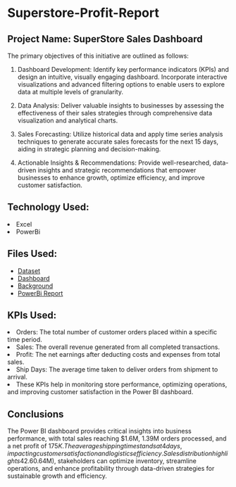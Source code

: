 # Superstore-Profit-Report

## Project Name: SuperStore Sales Dashboard
The primary objectives of this initiative are outlined as follows:

1. Dashboard Development: Identify key performance indicators (KPIs) and design an intuitive, visually engaging dashboard. Incorporate interactive visualizations and advanced filtering options to enable users to explore data at multiple levels of granularity.

2. Data Analysis: Deliver valuable insights to businesses by assessing the effectiveness of their sales strategies through comprehensive data visualization and analytical charts.

3. Sales Forecasting: Utilize historical data and apply time series analysis techniques to generate accurate sales forecasts for the next 15 days, aiding in strategic planning and decision-making.

4. Actionable Insights & Recommendations: Provide well-researched, data-driven insights and strategic recommendations that empower businesses to enhance growth, optimize efficiency, and improve customer satisfaction.

   
## Technology Used:
<li>Excel</li>
<li>PowerBi</li>

## Files Used:
- <a href="SuperStore Sales DataSet.xlsx">Dataset</a>
- <a href="SuperSales Dashboard.pdf">Dashboard</a>
- <a href="Background.jpg">Background</a>
- <a href="SuperSales Dashboard.pbix">PowerBi Report</a>

## KPIs Used:
<li>Orders: The total number of customer orders placed within a specific time period.</li>
<li>Sales: The overall revenue generated from all completed transactions.</li>
<li>Profit: The net earnings after deducting costs and expenses from total sales.</li>
<li>Ship Days: The average time taken to deliver orders from shipment to arrival.</li>
<li>These KPIs help in monitoring store performance, optimizing operations, and improving customer satisfaction in the Power BI dashboard.</li>

## Conclusions
The Power BI dashboard provides critical insights into business performance, with total sales reaching $1.6M, 1.39M orders processed, and a net profit of $175K. The average shipping time stands at 4 days, impacting customer satisfaction and logistics efficiency. Sales distribution highlights 42.6% from online payments and 33.37% from the East region. With category-wise sales led by office supplies ($0.64M), stakeholders can optimize inventory, streamline operations, and enhance profitability through data-driven strategies for sustainable growth and efficiency.
